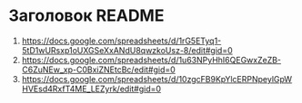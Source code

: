 # Заголовок README

1. https://docs.google.com/spreadsheets/d/1rG5ETyq1-5tD1wURsxp1oUXGSeXxANdU8qwzkoUsz-8/edit#gid=0
2. https://docs.google.com/spreadsheets/d/1u63NPyHhI6QEGwxZeZB-C6ZuNEw_xp-C0BxiZNEtcBc/edit#gid=0
3. https://docs.google.com/spreadsheets/d/10zgcFB9KpYlcERPNpeylGpWHVEsd4RxfT4ME_LEZyrk/edit#gid=0

